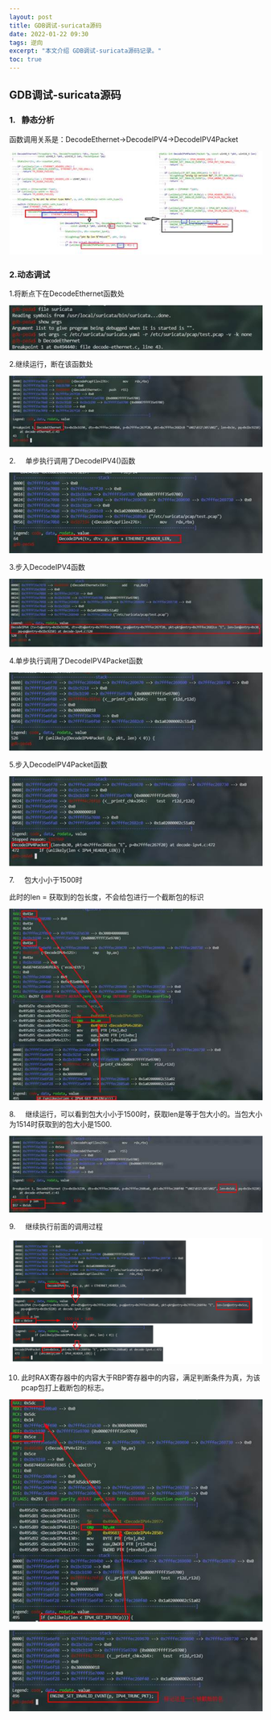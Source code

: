 ```yaml
---
layout: post
title: GDB调试-suricata源码
date: 2022-01-22 09:30
tags: 逆向
excerpt: "本文介绍 GDB调试-suricata源码记录。"
toc: true
---	
```


## GDB调试-suricata源码

### 1.   静态分析

函数调用关系是：DecodeEthernet->DecodeIPV4->DecodeIPV4Packet

![](assets/image224.jpg)

### 2.动态调试

1.将断点下在DecodeEthernet函数处

![](assets/image226.jpg)

2.继续运行，断在该函数处

![](assets/image228.jpg)

2.     单步执行调用了DecodeIPV4()函数

![](assets/image230.jpg)

3.步入DecodeIPV4函数

![](assets/image232.jpg)

4.单步执行调用了DecodeIPV4Packet函数

![](assets/image234.jpg)

5.步入DecodeIPV4Packet函数

![](assets/image236.jpg)

7.     包大小小于1500时

此时的len = 获取到的包长度，不会给包进行一个截断包的标识

![](assets/image238.jpg)

8.     继续运行，可以看到包大小小于1500时，获取len是等于包大小的。当包大小为1514时获取到的包大小是1500.

![](assets/image240.jpg)

9.     继续执行前面的调用过程

![](assets/image241.png)

10.    此时RAX寄存器中的内容大于RBP寄存器中的内容，满足判断条件为真，为该pcap包打上截断包的标志。


![](assets/image244.jpg)



![](assets/image246.jpg)
